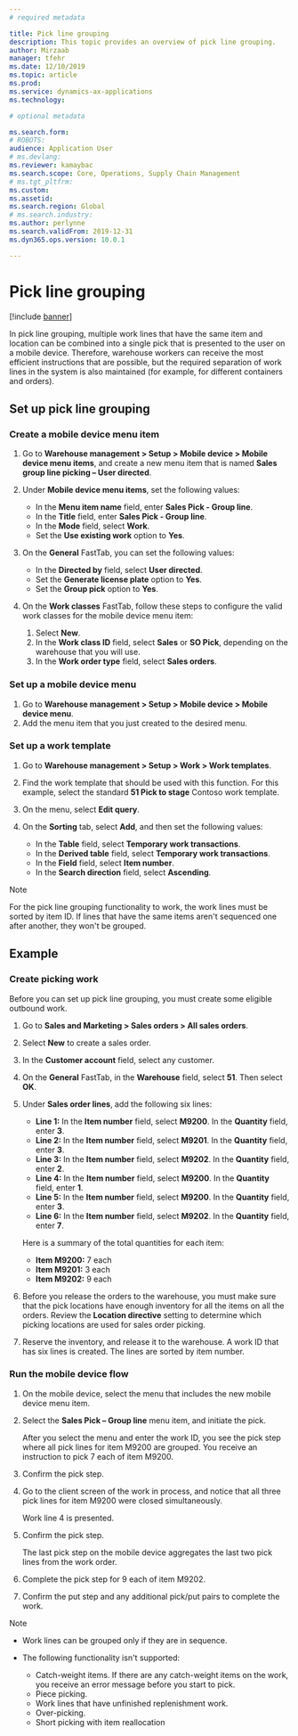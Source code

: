 ```yaml
---
# required metadata

title: Pick line grouping
description: This topic provides an overview of pick line grouping.
author: Mirzaab
manager: tfehr
ms.date: 12/10/2019
ms.topic: article
ms.prod: 
ms.service: dynamics-ax-applications
ms.technology: 

# optional metadata

ms.search.form: 
# ROBOTS: 
audience: Application User
# ms.devlang: 
ms.reviewer: kamaybac
ms.search.scope: Core, Operations, Supply Chain Management
# ms.tgt_pltfrm: 
ms.custom: 
ms.assetid: 
ms.search.region: Global
# ms.search.industry: 
ms.author: perlynne
ms.search.validFrom: 2019-12-31
ms.dyn365.ops.version: 10.0.1

---
```


# Pick line grouping

[!include [banner](../includes/banner.md)]

In pick line grouping, multiple work lines that have the same item and location can be combined into a single pick that is presented to the user on a mobile device. Therefore, warehouse workers can receive the most efficient instructions that are possible, but the required separation of work lines in the system is also maintained (for example, for different containers and orders).

## Set up pick line grouping

### Create a mobile device menu item

1. Go to **Warehouse management \> Setup \> Mobile device \> Mobile device menu items**, and create a new menu item that is named **Sales group line picking – User directed**.
2. Under **Mobile device menu items**, set the following values:

    - In the **Menu item name** field, enter **Sales Pick - Group line**.
    - In the **Title** field, enter **Sales Pick - Group line**.
    - In the **Mode** field, select **Work**.
    - Set the **Use existing work** option to **Yes**.

3. On the **General** FastTab, you can set the following values:

    - In the **Directed by** field, select **User directed**.
    - Set the **Generate license plate** option to **Yes**.
    - Set the **Group pick** option to **Yes**.

4. On the **Work classes** FastTab, follow these steps to configure the valid work classes for the mobile device menu item:

    1. Select **New**.
    2. In the **Work class ID** field, select **Sales** or **SO Pick**, depending on the warehouse that you will use.
    3. In the **Work order type** field, select **Sales orders**.

### Set up a mobile device menu

1. Go to **Warehouse management \> Setup \> Mobile device \> Mobile device menu**. 
1. Add the menu item that you just created to the desired menu.

### Set up a work template

1. Go to **Warehouse management \> Setup \> Work \> Work templates**.
1. Find the work template that should be used with this function. For this example, select the standard **51 Pick to stage** Contoso work template.
1. On the menu, select **Edit query**.
1. On the **Sorting** tab, select **Add**, and then set the following values:

    - In the **Table** field, select **Temporary work transactions**.
    - In the **Derived table** field, select **Temporary work transactions**.
    - In the **Field** field, select **Item number**.
    - In the **Search direction** field, select **Ascending**.

> [!NOTE]
> For the pick line grouping functionality to work, the work lines must be sorted by item ID. If lines that have the same items aren't sequenced one after another, they won't be grouped.

## Example

### Create picking work

Before you can set up pick line grouping, you must create some eligible outbound work.

1. Go to **Sales and Marketing \> Sales orders \> All sales orders**.
2. Select **New** to create a sales order. 
3. In the **Customer account** field, select any customer. 
4. On the **General** FastTab, in the **Warehouse** field, select **51**. Then select **OK**.
5. Under **Sales order lines**, add the following six lines:

    - **Line 1:** In the **Item number** field, select **M9200**. In the **Quantity** field, enter **3**.
    - **Line 2:** In the **Item number** field, select **M9201**. In the **Quantity** field, enter **3**. 
    - **Line 3:** In the **Item number** field, select **M9202**. In the **Quantity** field, enter **2**. 
    - **Line 4:** In the **Item number** field, select **M9200**. In the **Quantity** field, enter **1**. 
    - **Line 5:** In the **Item number** field, select **M9200**. In the **Quantity** field, enter **3**.
    - **Line 6:** In the **Item number** field, select **M9202**. In the **Quantity** field, enter **7**. 

    Here is a summary of the total quantities for each item:

    - **Item M9200:** 7 each
    - **Item M9201:** 3 each
    - **Item M9202:** 9 each

6. Before you release the orders to the warehouse, you must make sure that the pick locations have enough inventory for all the items on all the orders. Review the **Location directive** setting to determine which picking locations are used for sales order picking.
7. Reserve the inventory, and release it to the warehouse. A work ID that has six lines is created. The lines are sorted by item number.

### Run the mobile device flow

1. On the mobile device, select the menu that includes the new mobile device menu item.
1. Select the **Sales Pick – Group line** menu item, and initiate the pick.

    After you select the menu and enter the work ID, you see the pick step where all pick lines for item M9200 are grouped. You receive an instruction to pick 7 each of item M9200.

1. Confirm the pick step. 
1. Go to the client screen of the work in process, and notice that all three pick lines for item M9200 were closed simultaneously.

    Work line 4 is presented.

1. Confirm the pick step.

    The last pick step on the mobile device aggregates the last two pick lines from the work order.

1. Complete the pick step for 9 each of item M9202.
1. Confirm the put step and any additional pick/put pairs to complete the work.

> [!NOTE]
> - Work lines can be grouped only if they are in sequence.
> - The following functionality isn't supported:
>
>    - Catch-weight items. If there are any catch-weight items on the work, you receive an error message before you start to pick.
>    - Piece picking.
>    - Work lines that have unfinished replenishment work.
>    - Over-picking.
>    - Short picking with item reallocation
